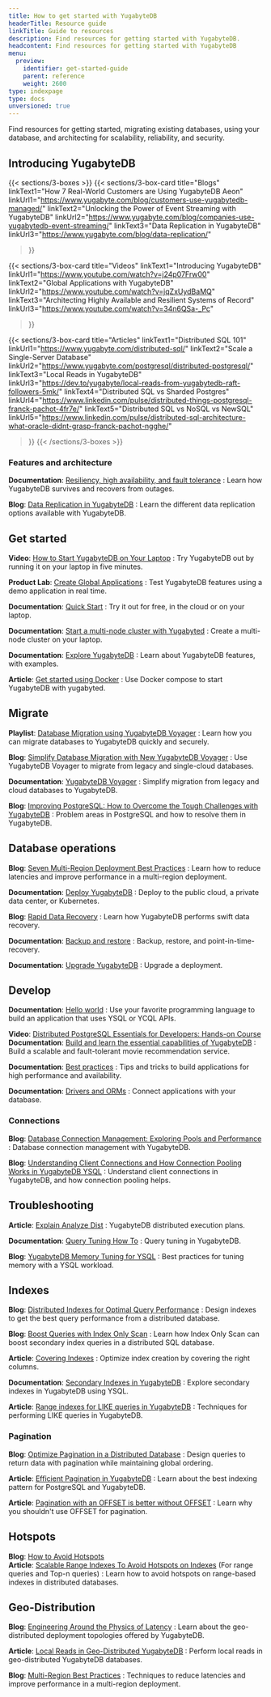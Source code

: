 ```yaml
---
title: How to get started with YugabyteDB
headerTitle: Resource guide
linkTitle: Guide to resources
description: Find resources for getting started with YugabyteDB.
headcontent: Find resources for getting started with YugabyteDB
menu:
  preview:
    identifier: get-started-guide
    parent: reference
    weight: 2600
type: indexpage
type: docs
unversioned: true
---
```


Find resources for getting started, migrating existing databases, using your database, and architecting for scalability, reliability, and security.

<!--
<ul class="nav yb-pills">

  <li>
    <a href="https://cloud.yugabyte.com/signup" class="orange">
      <img src="/icons/yugabyte.svg"></i>
      Sign Up
    </a>
  </li>
  <li>
    <a href="https://download.yugabyte.com/" class="orange">
      <img src="/icons/database.svg"></i>
      Download Now
    </a>
  </li>
  <li>
    <a href="https://inviter.co/yugabytedb" class="orange">
      <img src="/icons/slack.svg"></i>
      Join Us on Slack
    </a>
  </li>

</ul>
-->

## Introducing YugabyteDB

{{< sections/3-boxes >}}
  {{< sections/3-box-card
    title="Blogs"
    linkText1="How 7 Real-World Customers are Using YugabyteDB Aeon"
    linkUrl1="https://www.yugabyte.com/blog/customers-use-yugabytedb-managed/"
    linkText2="Unlocking the Power of Event Streaming with YugabyteDB"
    linkUrl2="https://www.yugabyte.com/blog/companies-use-yugabytedb-event-streaming/"
    linkText3="Data Replication in YugabyteDB"
    linkUrl3="https://www.yugabyte.com/blog/data-replication/"
  >}}

  {{< sections/3-box-card
    title="Videos"
    linkText1="Introducing YugabyteDB"
    linkUrl1="https://www.youtube.com/watch?v=j24p07Frw00"
    linkText2="Global Applications with YugabyteDB"
    linkUrl2="https://www.youtube.com/watch?v=jqZxUydBaMQ"
    linkText3="Architecting Highly Available and Resilient Systems of Record"
    linkUrl3="https://www.youtube.com/watch?v=34n6QSa-_Pc"
  >}}

  {{< sections/3-box-card
    title="Articles"
    linkText1="Distributed SQL 101"
    linkUrl1="https://www.yugabyte.com/distributed-sql/"
    linkText2="Scale a Single-Server Database"
    linkUrl2="https://www.yugabyte.com/postgresql/distributed-postgresql/"
    linkText3="Local Reads in YugabyteDB"
    linkUrl3="https://dev.to/yugabyte/local-reads-from-yugabytedb-raft-followers-5mk/"
    linkText4="Distributed SQL vs Sharded Postgres"
    linkUrl4="https://www.linkedin.com/pulse/distributed-things-postgresql-franck-pachot-4fr7e/"
    linkText5="Distributed SQL vs NoSQL vs NewSQL"
    linkUrl5="https://www.linkedin.com/pulse/distributed-sql-architecture-what-oracle-didnt-grasp-franck-pachot-ngghe/"
  >}}
{{< /sections/3-boxes >}}

<!--
**Video**: [Introducing YugabyteDB: The Distributed SQL Database for Mission-Critical Applications](https://www.youtube.com/watch?v=j24p07Frw00)
: Learn about YugabyteDB and how it supports mission-critical applications.

**Documentation**: [Key benefits](../features/)
: Why YugabyteDB should power your next cloud-native application.

**Article**: [Distributed SQL 101](https://www.yugabyte.com/distributed-sql/)
: How Distributed SQL powers database modernization and cloud-native applications.

**Article**: [How to Scale a Single-Server Database: A Guide to Distributed PostgreSQL](https://www.yugabyte.com/postgresql/distributed-postgresql/)
: Why you need Distributed PostgreSQL to truly scale.

**Article**: [Distributed SQL vs Sharded Postgres](https://www.linkedin.com/pulse/distributed-things-postgresql-franck-pachot-4fr7e/)<br>
**Article**: [Distributed SQL vs NoSQL vs NewSQL](https://www.linkedin.com/pulse/distributed-sql-architecture-what-oracle-didnt-grasp-franck-pachot-ngghe)
: Learn the difference between distributed SQL and other strategies for scaling.

**Blog**: [How 7 Real-World Customers are Using YugabyteDB Aeon](https://www.yugabyte.com/blog/customers-use-yugabytedb-managed/)
: Real-world use cases for moving to a distributed database.

**Video**: [Global Applications with YugabyteDB](https://www.youtube.com/watch?v=jqZxUydBaMQ)<br>
**Documentation**: [Build Global Apps](../develop/build-global-apps/)
: Explore how to design and build global applications with YugabyteDB.

**Blog**: [Unlocking the Power of Event Streaming with YugabyteDB](https://www.yugabyte.com/blog/companies-use-yugabytedb-event-streaming/)
: Real world use cases for streaming data with YugabyteDB.

**Video**: [Architecting a Highly Available and Resilient Systems of Record](https://www.youtube.com/watch?v=34n6QSa-_Pc)
: Learn how YugabyteDB can be deployed as a system of record and integrates into the broader data ecosystem. -->

### Features and architecture

**Documentation**: [Resiliency, high availability, and fault tolerance](../explore/fault-tolerance/)
: Learn how YugabyteDB survives and recovers from outages.

**Blog**: [Data Replication in YugabyteDB](https://www.yugabyte.com/blog/data-replication/)
: Learn the different data replication options available with YugabyteDB.

## Get started

**Video**: [How to Start YugabyteDB on Your Laptop](https://www.youtube.com/watch?v=ah_fPDpZjnc)
: Try YugabyteDB out by running it on your laptop in five minutes.

**Product Lab**: [Create Global Applications](../yugabyte-cloud/managed-labs/)
: Test YugabyteDB features using a demo application in real time.

**Documentation**: [Quick Start](/preview/tutorials/quick-start-yugabytedb-managed/)
: Try it out for free, in the cloud or on your laptop.

**Documentation**: [Start a multi-node cluster with Yugabyted](../reference/configuration/yugabyted/#create-a-local-multi-node-cluster)
: Create a multi-node cluster on your laptop.

**Documentation**: [Explore YugabyteDB](../explore/)
: Learn about YugabyteDB features, with examples.

**Article**: [Get started using Docker](https://github.com/FranckPachot/yugabyted-Compose)
: Use Docker compose to start YugabyteDB with yugabyted.

## Migrate

**Playlist**: [Database Migration using YugabyteDB Voyager](https://www.youtube.com/playlist?list=PL8Z3vt4qJTkJuqQ2ZH1cnL1yxVEi9swwR)
: Learn how you can migrate databases to YugabyteDB quickly and securely.

**Blog**: [Simplify Database Migration with New YugabyteDB Voyager](https://www.yugabyte.com/blog/simplify-database-migration-voyager/)
: Use YugabyteDB Voyager to migrate from legacy and single-cloud databases.

**Documentation**: [YugabyteDB Voyager](../yugabyte-voyager/)
: Simplify migration from legacy and cloud databases to YugabyteDB.

**Blog**: [Improving PostgreSQL: How to Overcome the Tough Challenges with YugabyteDB](https://www.yugabyte.com/blog/improve-postgresql/)
: Problem areas in PostgreSQL and how to resolve them in YugabyteDB.

## Database operations

**Blog**: [Seven Multi-Region Deployment Best Practices](https://www.yugabyte.com/blog/multi-region-database-deployment-best-practices/)
: Learn how to reduce latencies and improve performance in a multi-region deployment.

**Documentation**: [Deploy YugabyteDB](../deploy/manual-deployment/)
: Deploy to the public cloud, a private data center, or Kubernetes.

**Blog**: [Rapid Data Recovery](https://www.yugabyte.com/blog/rapid-data-recovery-database-amazon-s3/)
: Learn how YugabyteDB performs swift data recovery.

**Documentation**: [Backup and restore](../manage/backup-restore/)
: Backup, restore, and point-in-time-recovery.

**Documentation**: [Upgrade YugabyteDB](../manage/upgrade-deployment/)
: Upgrade a deployment.

## Develop

**Documentation**: [Hello world](/preview/tutorials/build-apps/)
: Use your favorite programming language to build an application that uses YSQL or YCQL APIs.

**Video**: [Distributed PostgreSQL Essentials for Developers: Hands-on Course](https://www.youtube.com/watch?v=rqJBFQ-4Hgk)<br>
**Documentation**: [Build and learn the essential capabilities of YugabyteDB](/preview/tutorials/build-and-learn/)
: Build a scalable and fault-tolerant movie recommendation service.

**Documentation**: [Best practices](../drivers-orms/)
: Tips and tricks to build applications for high performance and availability.

**Documentation**: [Drivers and ORMs](../drivers-orms/)
: Connect applications with your database.

### Connections

**Blog**: [Database Connection Management: Exploring Pools and Performance](https://www.yugabyte.com/blog/database-connection-management/)
: Database connection management with YugabyteDB.

**Blog**: [Understanding Client Connections and How Connection Pooling Works in YugabyteDB YSQL](https://www.yugabyte.com/blog/how-connection-pooling-works/)
: Understand client connections in YugabyteDB, and how connection pooling helps.

## Troubleshooting

**Article**: [Explain Analyze Dist](https://dev.to/franckpachot/explain-analyze-dist-4nlc)
: YugabyteDB distributed execution plans.

**Documentation**: [Query Tuning How To](../explore/query-1-performance/)
: Query tuning in YugabyteDB.

**Blog**: [YugabyteDB Memory Tuning for YSQL](https://www.yugabyte.com/blog/optimizing-yugabytedb-memory-tuning-for-ysql/)
: Best practices for tuning memory with a YSQL workload.

## Indexes

**Blog**: [Distributed Indexes for Optimal Query Performance](https://www.yugabyte.com/blog/design-indexes-query-performance-distributed-database/)
: Design indexes to get the best query performance from a distributed database.

**Blog**: [Boost Queries with Index Only Scan](https://www.yugabyte.com/blog/how-a-distributed-sql-database-boosts-secondary-index-queries-with-index-only-scan/)
: Learn how Index Only Scan can boost secondary index queries in a distributed SQL database.

**Article**: [Covering Indexes](https://dev.to/yugabyte/covering-index-nuances-which-columns-to-cover-where-order-by-limit-select-1f4m)
: Optimize index creation by covering the right columns.

**Documentation**: [Secondary Indexes in YugabyteDB](../explore/ysql-language-features/indexes-constraints/secondary-indexes-ysql/)
: Explore secondary indexes in YugabyteDB using YSQL.

**Article**: [Range indexes for LIKE queries in YugabyteDB](https://dev.to/yugabyte/range-indexes-for-like-queries-in-yugabytedb-10kd)
: Techniques for performing LIKE queries in YugabyteDB.

### Pagination

**Blog**: [Optimize Pagination in a Distributed Database](https://www.yugabyte.com/blog/optimize-pagination-distributed-data-maintain-ordering/)
: Design queries to return data with pagination while maintaining global ordering.

**Article**: [Efficient Pagination in YugabyteDB](https://dev.to/yugabyte/efficient-pagination-in-yugabytedb-postgresql-4h5a)
: Learn about the best indexing pattern for PostgreSQL and YugabyteDB.

**Article**: [Pagination with an OFFSET is better without OFFSET](https://dev.to/franckpachot/pagination-with-an-offset-is-better-without-offset-5fah)
: Learn why you shouldn't use OFFSET for pagination.

## Hotspots

**Blog**: [How to Avoid Hotspots](https://www.yugabyte.com/blog/distributed-databases-hotspots-range-based-indexes/)<br>
**Article**: [Scalable Range Indexes To Avoid Hotspots on Indexes](https://dev.to/yugabyte/scalable-range-sharding-with-yugabytedb-1o51) (For range queries and Top-n queries)
: Learn how to avoid hotspots on range-based indexes in distributed databases.

## Geo-Distribution

**Blog**: [Engineering Around the Physics of Latency](https://www.yugabyte.com/blog/geo-distribution-in-yugabytedb-engineering-around-the-physics-of-latency/)
: Learn about the geo-distributed deployment topologies offered by YugabyteDB.

**Article**: [Local Reads in Geo-Distributed YugabyteDB](https://dev.to/franckpachot/series/18625)
: Perform local reads in geo-distributed YugabyteDB databases.

**Blog**: [Multi-Region Best Practices](https://www.yugabyte.com/blog/multi-region-database-deployment-best-practices/)
: Techniques to reduce latencies and improve performance in a multi-region deployment.
